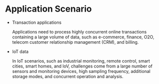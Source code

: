 # Application Scenario<a name="EN-US_CONCEPT_0289895650"></a>

-   Transaction applications

    Applications need to process highly concurrent online transactions containing a large volume of data, such as e-commerce, finance, O2O, telecom customer relationship management \(CRM\), and billing.

-   IoT data

    In IoT scenarios, such as industrial monitoring, remote control, smart cities, smart homes, and loV, challenges come from a large number of sensors and monitoring devices, high sampling frequency, additional storage modes, and concurrent operation and analysis.


